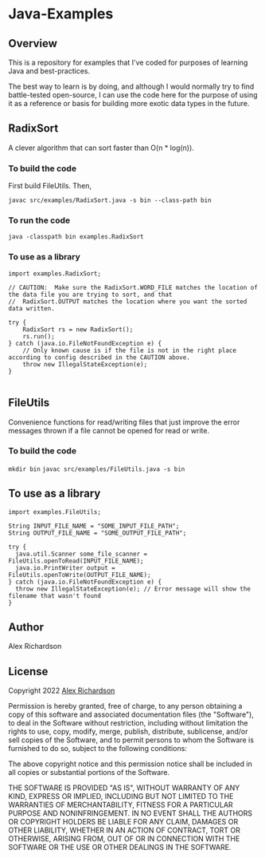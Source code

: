 # Java-Examples

## Overview

This is a repository for examples that I've coded for purposes of learning Java and best-practices.

The best way to learn is by doing, and although I would normally try to find battle-tested open-source, I can use the code here for the purpose of using it as a reference or basis for building more exotic data types in the future.

## RadixSort

A clever algorithm that can sort faster than O(n * log(n)).

### To build the code

First build FileUtils. Then,

`javac src/examples/RadixSort.java -s bin --class-path bin`

### To run the code

`java -classpath bin examples.RadixSort`

### To use as a library

```
import examples.RadixSort;

// CAUTION:  Make sure the RadixSort.WORD_FILE matches the location of the data file you are trying to sort, and that
//  RadixSort.OUTPUT matches the location where you want the sorted data written.

try {
	RadixSort rs = new RadixSort();
	rs.run();
} catch (java.io.FileNotFoundException e) {
	// Only known cause is if the file is not in the right place according to config described in the CAUTION above.
	throw new IllegalStateException(e);
}


```

## FileUtils

Convenience functions for read/writing files that just improve the error messages thrown if a file cannot be opened for read
or write.

### To build the code

`mkdir bin`
`javac src/examples/FileUtils.java -s bin`

## To use as a library

```
import examples.FileUtils;

String INPUT_FILE_NAME = "SOME_INPUT_FILE_PATH";
String OUTPUT_FILE_NAME = "SOME_OUTPUT_FILE_PATH";

try {
  java.util.Scanner some_file_scanner = FileUtils.openToRead(INPUT_FILE_NAME);
  java.io.PrintWriter output = FileUtils.openToWrite(OUTPUT_FILE_NAME);
} catch (java.io.FileNotFoundException e) {
  throw new IllegalStateException(e); // Error message will show the filename that wasn't found
}

```

## Author

Alex Richardson

## License

Copyright 2022 [Alex Richardson](https://github.com/alexrich729)

Permission is hereby granted, free of charge, to any person obtaining a copy of this software and associated documentation files (the "Software"), to deal in the Software without restriction, including without limitation the rights to use, copy, modify, merge, publish, distribute, sublicense, and/or sell copies of the Software, and to permit persons to whom the Software is furnished to do so, subject to the following conditions:

The above copyright notice and this permission notice shall be included in all copies or substantial portions of the Software.

THE SOFTWARE IS PROVIDED "AS IS", WITHOUT WARRANTY OF ANY KIND, EXPRESS OR IMPLIED, INCLUDING BUT NOT LIMITED TO THE WARRANTIES OF MERCHANTABILITY, FITNESS FOR A PARTICULAR PURPOSE AND NONINFRINGEMENT. IN NO EVENT SHALL THE AUTHORS OR COPYRIGHT HOLDERS BE LIABLE FOR ANY CLAIM, DAMAGES OR OTHER LIABILITY, WHETHER IN AN ACTION OF CONTRACT, TORT OR OTHERWISE, ARISING FROM, OUT OF OR IN CONNECTION WITH THE SOFTWARE OR THE USE OR OTHER DEALINGS IN THE SOFTWARE.
